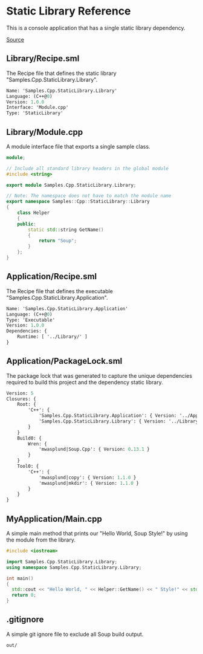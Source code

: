 # Static Library Reference
This is a console application that has a single static library dependency.

[Source](https://github.com/SoupBuild/Soup/tree/main/Samples/Cpp/StaticLibrary)

## Library/Recipe.sml
The Recipe file that defines the static library "Samples.Cpp.StaticLibrary.Library".
```sml
Name: 'Samples.Cpp.StaticLibrary.Library'
Language: (C++@0)
Version: 1.0.0
Interface: 'Module.cpp'
Type: 'StaticLibrary'
```

## Library/Module.cpp
A module interface file that exports a single sample class.
```cpp
module;

// Include all standard library headers in the global module
#include <string>

export module Samples.Cpp.StaticLibrary.Library;

// Note: The namespace does not have to match the module name
export namespace Samples::Cpp::StaticLibrary::Library
{
    class Helper
    {
    public:
        static std::string GetName()
        {
            return "Soup";
        }
    };
}
```

## Application/Recipe.sml
The Recipe file that defines the executable "Samples.Cpp.StaticLibrary.Application".
```sml
Name: 'Samples.Cpp.StaticLibrary.Application'
Language: (C++@0)
Type: 'Executable'
Version: 1.0.0
Dependencies: {
    Runtime: [ '../Library/' ]
}
```

## Application/PackageLock.sml
The package lock that was generated to capture the unique dependencies required to build this project and the dependency static library.
```sml
Version: 5
Closures: {
    Root: {
        'C++': {
            'Samples.Cpp.StaticLibrary.Application': { Version: '../Application', Build: 'Build0', Tool: 'Tool0' }
            'Samples.Cpp.StaticLibrary.Library': { Version: '../Library/', Build: 'Build0', Tool: 'Tool0' }
        }
    }
    Build0: {
        Wren: {
            'mwasplund|Soup.Cpp': { Version: 0.13.1 }
        }
    }
    Tool0: {
        'C++': {
            'mwasplund|copy': { Version: 1.1.0 }
            'mwasplund|mkdir': { Version: 1.1.0 }
        }
    }
}
```

## MyApplication/Main.cpp
A simple main method that prints our "Hello World, Soup Style!" by using the module from the library.
```cpp
#include <iostream>

import Samples.Cpp.StaticLibrary.Library;
using namespace Samples.Cpp.StaticLibrary.Library;

int main()
{
  std::cout << "Hello World, " << Helper::GetName() << " Style!" << std::endl;
  return 0;
}
```

## .gitignore
A simple git ignore file to exclude all Soup build output.
```
out/
```
